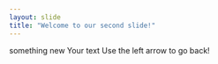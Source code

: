 ```yaml
---
layout: slide
title: "Welcome to our second slide!"
---
```


something new
Your text
Use the left arrow to go back!

